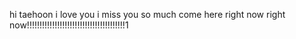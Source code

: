 hi taehoon i love you 
i miss you so much 
come here right now
right now!!!!!!!!!!!!!!!!!!!!!!!!!!!!!!!!!!!!!!!1